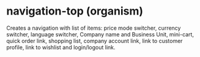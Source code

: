 # navigation-top (organism)

Creates a navigation with list of items: price mode switcher, currency switcher, language switcher, Company name and Business Unit, mini-cart, quick order link, shopping list, company account link, link to customer profile, link to wishlist and login/logout link.